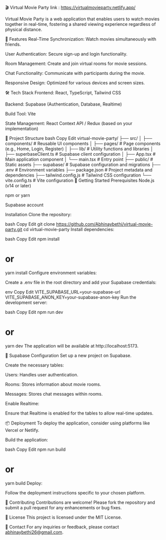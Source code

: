 🎬 Virtual Movie Party
link : https://virtualmovieparty.netlify.app/

Virtual Movie Party is a web application that enables users to watch movies together in real-time, fostering a shared viewing experience regardless of physical distance.

🚀 Features
Real-Time Synchronization: Watch movies simultaneously with friends.

User Authentication: Secure sign-up and login functionality.

Room Management: Create and join virtual rooms for movie sessions.

Chat Functionality: Communicate with participants during the movie.

Responsive Design: Optimized for various devices and screen sizes.

🛠️ Tech Stack
Frontend: React, TypeScript, Tailwind CSS

Backend: Supabase (Authentication, Database, Realtime)

Build Tool: Vite

State Management: React Context API / Redux (based on your implementation)

📂 Project Structure
bash
Copy
Edit
virtual-movie-party/
├── src/
│   ├── components/        # Reusable UI components
│   ├── pages/             # Page components (e.g., Home, Login, Register)
│   ├── lib/               # Utility functions and libraries
│   ├── superbaseClient.ts # Supabase client configuration
│   ├── App.tsx            # Main application component
│   └── main.tsx           # Entry point
├── public/                # Static assets
├── supabase/              # Supabase configuration and migrations
├── .env                   # Environment variables
├── package.json           # Project metadata and dependencies
├── tailwind.config.js     # Tailwind CSS configuration
└── vite.config.ts         # Vite configuration
🧪 Getting Started
Prerequisites
Node.js (v14 or later)

npm or yarn

Supabase account

Installation
Clone the repository:

bash
Copy
Edit
git clone https://github.com/Abhinaybethi/virtual-movie-party.git
cd virtual-movie-party
Install dependencies:

bash
Copy
Edit
npm install
# or
yarn install
Configure environment variables:

Create a .env file in the root directory and add your Supabase credentials:

env
Copy
Edit
VITE_SUPABASE_URL=your-supabase-url
VITE_SUPABASE_ANON_KEY=your-supabase-anon-key
Run the development server:

bash
Copy
Edit
npm run dev
# or
yarn dev
The application will be available at http://localhost:5173.

🔧 Supabase Configuration
Set up a new project on Supabase.

Create the necessary tables:

Users: Handles user authentication.

Rooms: Stores information about movie rooms.

Messages: Stores chat messages within rooms.

Enable Realtime:

Ensure that Realtime is enabled for the tables to allow real-time updates.

📦 Deployment
To deploy the application, consider using platforms like Vercel or Netlify.

Build the application:

bash
Copy
Edit
npm run build
# or
yarn build
Deploy:

Follow the deployment instructions specific to your chosen platform.

🤝 Contributing
Contributions are welcome! Please fork the repository and submit a pull request for any enhancements or bug fixes.

📄 License
This project is licensed under the MIT License.

📧 Contact
For any inquiries or feedback, please contact abhinaybethi26@gmail.com.
